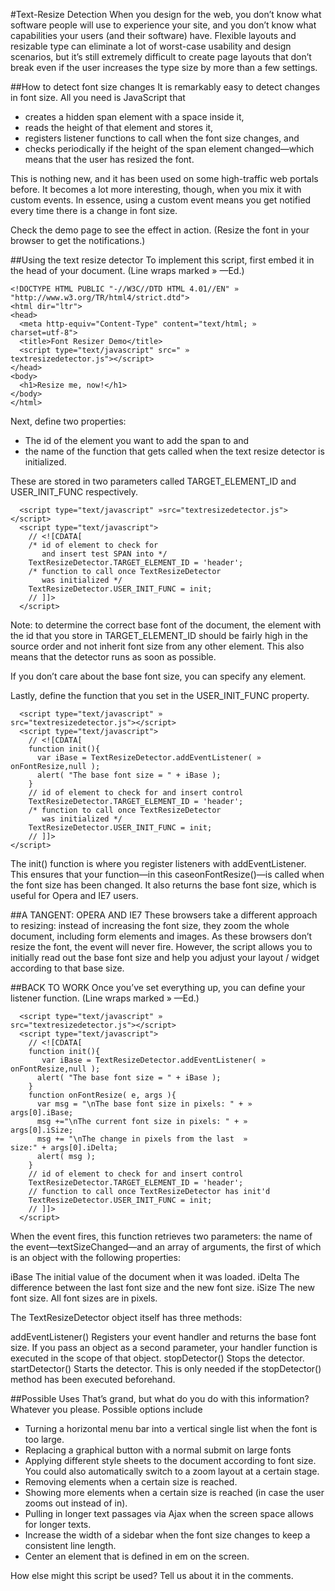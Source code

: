 #Text-Resize Detection
When you design for the web, you don’t know what software people will use to experience your site, and you don’t know what capabilities your users (and their software) have. Flexible layouts and resizable type can eliminate a lot of worst-case usability and design scenarios, but it’s still extremely difficult to create page layouts that don’t break even if the user increases the type size by more than a few settings.

##How to detect font size changes
It is remarkably easy to detect changes in font size. All you need is JavaScript that

* creates a hidden span element with a space inside it,
* reads the height of that element and stores it,
* registers listener functions to call when the font size changes, and
* checks periodically if the height of the span element changed—which means that the user has resized the font.

This is nothing new, and it has been used on some high-traffic web portals before. It becomes a lot more interesting, though, when you mix it with custom events. In essence, using a custom event means you get notified every time there is a change in font size.

Check the demo page to see the effect in action. (Resize the font in your browser to get the notifications.)

##Using the text resize detector
To implement this script, first embed it in the head of your document. (Line wraps marked » —Ed.)

````
<!DOCTYPE HTML PUBLIC "-//W3C//DTD HTML 4.01//EN" »
"http://www.w3.org/TR/html4/strict.dtd">
<html dir="ltr">
<head>
  <meta http-equiv="Content-Type" content="text/html; »
charset=utf-8"> 
  <title>Font Resizer Demo</title>
  <script type="text/javascript" src=" »
textresizedetector.js"></script>
</head>
<body>
  <h1>Resize me, now!</h1>
</body>
</html>
````
Next, define two properties:

* The id of the element you want to add the span to and
* the name of the function that gets called when the text resize detector is initialized.

These are stored in two parameters called TARGET_ELEMENT_ID and USER_INIT_FUNC respectively.

````
  <script type="text/javascript" »src="textresizedetector.js"></script>
  <script type="text/javascript">
    // <![CDATA[
    /* id of element to check for 
       and insert test SPAN into */
    TextResizeDetector.TARGET_ELEMENT_ID = 'header';
    /* function to call once TextResizeDetector
       was initialized */
    TextResizeDetector.USER_INIT_FUNC = init;
    // ]]>
  </script>
````

Note: to determine the correct base font of the document, the element with the id that you store in TARGET_ELEMENT_ID should be fairly high in the source order and not inherit font size from any other element. This also means that the detector runs as soon as possible.

If you don’t care about the base font size, you can specify any element.

Lastly, define the function that you set in the USER_INIT_FUNC property.

````
  <script type="text/javascript" »
src="textresizedetector.js"></script>
  <script type="text/javascript">
    // <![CDATA[
    function init(){
      var iBase = TextResizeDetector.addEventListener( »
onFontResize,null );
      alert( "The base font size = " + iBase );
    }
    // id of element to check for and insert control
    TextResizeDetector.TARGET_ELEMENT_ID = 'header';
    /* function to call once TextResizeDetector
       was initialized */
    TextResizeDetector.USER_INIT_FUNC = init;
    // ]]>
</script>
````

The init() function is where you register listeners with addEventListener. This ensures that your function—in this caseonFontResize()—is called when the font size has been changed. It also returns the base font size, which is useful for Opera and IE7 users.

##A TANGENT: OPERA AND IE7
These browsers take a different approach to resizing: instead of increasing the font size, they zoom the whole document, including form elements and images. As these browsers don’t resize the font, the event will never fire. However, the script allows you to initially read out the base font size and help you adjust your layout / widget according to that base size.

##BACK TO WORK
Once you’ve set everything up, you can define your listener function. (Line wraps marked » —Ed.)

````
  <script type="text/javascript" »
src="textresizedetector.js"></script>
  <script type="text/javascript">
    // <![CDATA[
    function init(){
       var iBase = TextResizeDetector.addEventListener( »
onFontResize,null );
      alert( "The base font size = " + iBase );
    }
    function onFontResize( e, args ){
      var msg = "\nThe base font size in pixels: " + »
args[0].iBase;
      msg +="\nThe current font size in pixels: " + »
args[0].iSize;
      msg += "\nThe change in pixels from the last  »
size:" + args[0].iDelta;
      alert( msg );
    }
    // id of element to check for and insert control
    TextResizeDetector.TARGET_ELEMENT_ID = 'header';
    // function to call once TextResizeDetector has init'd
    TextResizeDetector.USER_INIT_FUNC = init;
    // ]]>
  </script>
````

When the event fires, this function retrieves two parameters: the name of the event—textSizeChanged—and an array of arguments, the first of which is an object with the following properties:

iBase
The initial value of the document when it was loaded.
iDelta
The difference between the last font size and the new font size.
iSize
The new font size.
All font sizes are in pixels.

The TextResizeDetector object itself has three methods:

addEventListener()
Registers your event handler and returns the base font size. If you pass an object as a second parameter, your handler function is executed in the scope of that object.
stopDetector()
Stops the detector.
startDetector()
Starts the detector. This is only needed if the stopDetector() method has been executed beforehand.

##Possible Uses
That’s grand, but what do you do with this information? Whatever you please. Possible options include
* Turning a horizontal menu bar into a vertical single list when the font is too large.
* Replacing a graphical button with a normal submit on large fonts
* Applying different style sheets to the document according to font size. You could also automatically switch to a zoom layout at a certain stage.
* Removing elements when a certain size is reached.
* Showing more elements when a certain size is reached (in case the user zooms out instead of in).
* Pulling in longer text passages via Ajax when the screen space allows for longer texts.
* Increase the width of a sidebar when the font size changes to keep a consistent line length.
* Center an element that is defined in em on the screen.

How else might this script be used? Tell us about it in the comments.
